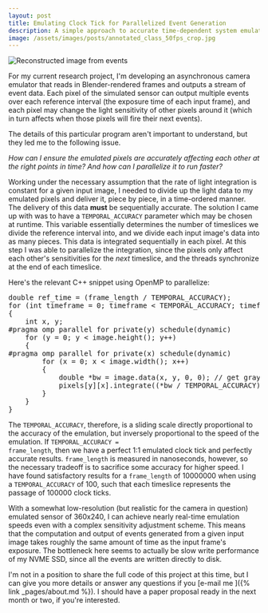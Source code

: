 ```yaml
---
layout: post
title: Emulating Clock Tick for Parallelized Event Generation
description: A simple approach to accurate time-dependent system emulation
image: /assets/images/posts/annotated_class_50fps_crop.jpg
---
```


<img src="{{ page.image }}" alt="Reconstructed image from events" class="center">

For my current research project, I'm developing an asynchronous camera emulator that reads in Blender-rendered frames and outputs a stream of event data. Each pixel of the simulated sensor can output multiple events over each reference interval (the exposure time of each input frame), and each pixel may change the light sensitivity of other pixels around it (which in turn affects when those pixels will fire their next events).

The details of this particular program aren't important to understand, but they led me to the following issue. 

<i>How can I ensure the emulated pixels are accurately affecting each other at the right points in time? And how can I parallelize it to run faster?</i>

Working under the necessary assumption that the rate of light integration is constant for a given input image, I needed to divide up the light data to my emulated pixels and deliver it, piece by piece, in a time-ordered manner. The delivery of this data <b>must</b> be sequentially accurate. The solution I came up with was to have a <code>TEMPORAL_ACCURACY</code> parameter which may be chosen at runtime. This variable essentially determines the number of timeslices we divide the reference interval into, and we divide each input image's data into as many pieces. This data is integrated sequentially in each pixel. At this step I was able to parallelize the integration, since the pixels only affect each other's sensitivities for the <i>next</i> timeslice, and the threads synchronize at the end of each timeslice. 


Here's the relevant C++ snippet using OpenMP to parallelize:
<pre>
double ref_time = (frame_length / TEMPORAL_ACCURACY);
for (int timeframe = 0; timeframe < TEMPORAL_ACCURACY; timeframe += 1)
{
	int x, y;
#pragma omp parallel for private(y) schedule(dynamic)
	for (y = 0; y < image.height(); y++)
	{
#pragma omp parallel for private(x) schedule(dynamic)
		for (x = 0; x < image.width(); x++)
		{
			double *bw = image.data(x, y, 0, 0); // get grayscale pixel intensity
			pixels[y][x].integrate((*bw / TEMPORAL_ACCURACY), ref_time);
		}
	}
}
</pre>

The <code>TEMPORAL_ACCURACY</code>, therefore, is a sliding scale directly proportional to the accuracy of the emulation, but inversely proportional to the speed of the emulation. If <code>TEMPORAL_ACCURACY = frame_length</code>, then we have a perfect 1:1 emulated clock tick and perfectly accurate results. <code>frame_length</code> is measured in nanoseconds, however, so the necessary tradeoff is to sacrifice some accuracy for higher speed. I have found satisfactory results for a <code>frame_length</code> of 10000000 when using a <code>TEMPORAL_ACCURACY</code> of 100, such that each timeslice represents the passage of 100000 clock ticks.

With a somewhat low-resolution (but realistic for the camera in question) emulated sensor of 360x240, I can achieve nearly real-time emulation speeds even with a complex sensitivity adjustment scheme. This means that the computation and output of events generated from a given input image takes roughly the same amount of time as the input frame's exposure. The bottleneck here seems to actually be slow write performance of my NVME SSD, since all the events are written directly to disk.

I'm not in a position to share the full code of this project at this time, but I can give you more details or answer any questions if you [e-mail me ]({% link _pages/about.md %}). I should have a paper proposal ready in the next month or two, if you're interested.